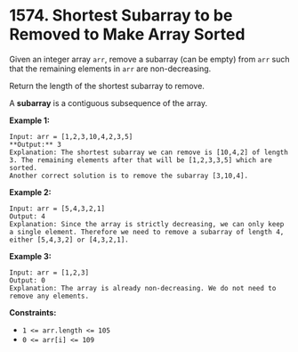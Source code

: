 # 1574. Shortest Subarray to be Removed to Make Array Sorted

Given an integer array `arr`, remove a subarray (can be empty) from `arr` such that the remaining elements in `arr` are non-decreasing.

Return the length of the shortest subarray to remove.

A **subarray** is a contiguous subsequence of the array.

**Example 1:**
```
Input: arr = [1,2,3,10,4,2,3,5]
**Output:** 3
Explanation: The shortest subarray we can remove is [10,4,2] of length 3. The remaining elements after that will be [1,2,3,3,5] which are sorted.
Another correct solution is to remove the subarray [3,10,4].
```

**Example 2:**
```
Input: arr = [5,4,3,2,1]
Output: 4
Explanation: Since the array is strictly decreasing, we can only keep a single element. Therefore we need to remove a subarray of length 4, either [5,4,3,2] or [4,3,2,1].
```

**Example 3:**
```
Input: arr = [1,2,3]
Output: 0
Explanation: The array is already non-decreasing. We do not need to remove any elements.
```
 

**Constraints:**
 - `1 <= arr.length <= 105`
 - `0 <= arr[i] <= 109`